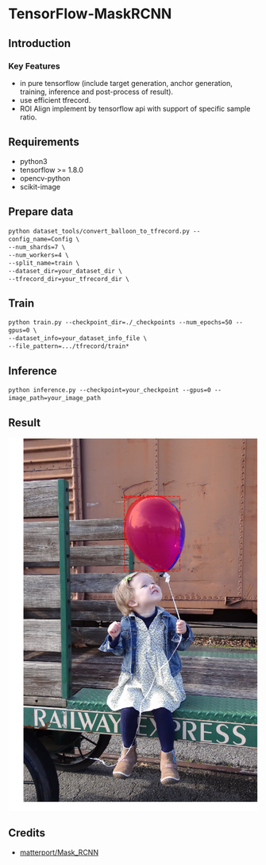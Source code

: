 # TensorFlow-MaskRCNN

## Introduction

### Key Features

- in pure tensorflow (include target generation, anchor generation, training, inference and post-process of result).
- use efficient tfrecord.
- ROI Align implement by tensorflow api with support of specific sample ratio.

## Requirements

- python3
- tensorflow >= 1.8.0 
- opencv-python
- scikit-image

## Prepare data
```
python dataset_tools/convert_balloon_to_tfrecord.py --config_name=Config \
--num_shards=7 \
--num_workers=4 \
--split_name=train \
--dataset_dir=your_dataset_dir \
--tfrecord_dir=your_tfrecord_dir \
```

## Train

```
python train.py --checkpoint_dir=./_checkpoints --num_epochs=50 --gpus=0 \
--dataset_info=your_dataset_info_file \ 
--file_pattern=.../tfrecord/train*
```

## Inference

```
python inference.py --checkpoint=your_checkpoint --gpus=0 --image_path=your_image_path
```

## Result

![](result.png)

## Credits

- [matterport/Mask_RCNN](https://github.com/matterport/Mask_RCNN)